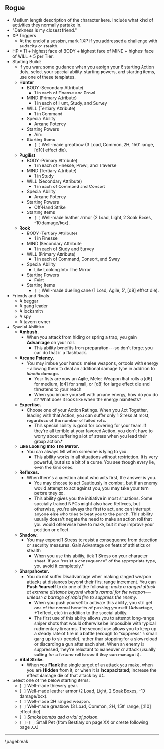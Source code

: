 ## Rogue

- Medium length description of the character here. Include what kind of activities they normally partake in.
- "Darkness is my closest friend."
- XP Triggers
    - At the end of a session, mark 1 XP if you addressed a challenge with audacity or stealth.
- HP = 11 + highest face of BODY + highest face of MIND + highest face of WILL + 5 per Tier.
- Starting Builds
    - If you want some guidance when you assign your 6 starting Action dots, select your special ability, starting powers, and starting items, use one of these templates.
    - **Hunter**
        - BODY (Secondary Attribute)
            - 1 in each of Finesse and Prowl
        - MIND (Primary Attribute)
            - 1 in each of Hunt, Study, and Survey
        - WILL (Tertiary Attribute)
            - 1 in Command
        - Special Ability
            - Arcane Potency
        - Starting Powers
            - Aim
        - Starting Items
            - `[ ]` Well-made greatbow (3 Load, Common, 2H, 150' range, [d10] effect die).
    - **Pugilist**
        - BODY (Primary Attribute)
            - 1 in each of Finesse, Prowl, and Traverse
        - MIND (Tertiary Attribute)
            - 1 in Study
        - WILL (Secondary Attribute)
            - 1 in each of Command and Consort
        - Special Ability
            - Arcane Potency
        - Starting Powers
            - Off-Hand Strike
        - Starting Items
            - `[ ]` Well-made leather armor (2 Load, Light, 2 Soak Boxes, -10 damage/box).
    - **Rook**
        - BODY (Tertiary Attribute)
            - 1 in Finesse
        - MIND (Secondary Attribute)
            - 1 in each of Study and Survey
        - WILL (Primary Attribute)
            - 1 in each of Command, Consort, and Sway
        - Special Ability
            - Like Looking Into The Mirror
        - Starting Powers
            - Feint
        - Starting Items
            - `[ ]` Well-made dueling cane (1 Load, Agile, 5', [d8] effect die).
- Friends and Rivals
    - A beggar
    - A gang leader
    - A locksmith
    - A spy
    - A tavern owner
- Special Abilities
    - **Ambush.**
        - When you attack from hiding or spring a trap, you gain **Advantage** on your roll.
            - This ability benefits from preparation---so don't forget you can do that in a flashback.
    - **Arcane Potency.**
        - You may imbue your hands, melee weapons, or tools with energy - allowing them to deal an additional damage type in addition to *kinetic* damage.
            - Your fists are now an Agile, Melee Weapon that rolls a [d6] for medium, [d4] for small, or [d8] for large effect die and threatens to your reach.
            - When you imbue yourself with arcane energy, how do you do it? What does it look like when the energy manifests?
    - **Expertise.**
        - Choose one of your Action Ratings. When you Act Together, leading with that Action, you can suffer only 1 Stress at most, regardless of the number of failed rolls.
            - This special ability is good for covering for your team. If they're all terrible at your favored Action, you don't have to worry about suffering a lot of stress when you lead their group action.*
    - **Like Looking Into The Mirror.**
        - You can always tell when someone is lying to you.
            - This ability works in all situations without restriction. It is very powerful, but also a bit of a curse. You see though every lie, even the kind ones.
    - **Reflexes.**
        - When there's a question about who acts first, the answer is you.
            - You may choose to act Cautiously in combat, but if an enemy would attempt to act against you, you may take your turn before they do.
            - This ability gives you the initiative in most situations. Some specially trained NPCs might also have Reflexes, but otherwise, you're always the first to act, and can interrupt anyone else who tries to beat you to the punch. This ability usually doesn't negate the need to make an action roll that you would otherwise have to make, but it may improve your position or effect.
    - **Shadow.**
        - You may expend 1 Stress to resist a consequence from detection or security measures. Gain Advantage on feats of athletics or stealth.
            - When you use this ability, tick 1 Stress on your character sheet. If you "resist a consequence" of the appropriate type, you avoid it completely.*
    - **Sharpshooter.**
        - You do not suffer Disadvantage when making ranged weapon attacks at distances beyond their first range increment. You can **Push Yourself** to do one of the following: *make a ranged attack at extreme distance beyond what's normal for the weapon---unleash a barrage of rapid fire to suppress the enemy.*
            - When you push yourself to activate this ability, you still get one of the normal benefits of pushing yourself (Advantage, +1 effect, etc.) in addition to the special ability.
            - The first use of this ability allows you to attempt long-range sniper shots that would otherwise be impossible with typical rudimentary firearms. The second use allows you to keep up a steady rate of fire in a battle (enough to "suppress" a small gang up to six people), rather than stopping for a slow reload or discarding a gun after each shot. When an enemy is suppressed, they're reluctant to maneuver or attack (usually calling for a fortune roll to see if they can manage it).
    - **Vital Strike.**
        - When you **Flank** the single target of an attack you make, when you are **Hidden** from it, or when it is **Incapacitated**; increase the effect damage die of that attack by d4.
- Select one of the below starting items:
    - `[ ]` Well-made thievery gear.
    - `[ ]` Well-made leather armor (2 Load, Light, 2 Soak Boxes, -10 damage/box).
    - `[ ]` Well-made 2H ranged weapon.
    - `[ ]` Well-made greatbow (3 Load, Common, 2H, 150' range, [d10] effect die).
    - `[ ]` *Smoke bombs and a vial of poison.*
    - `[ ]-[ ]` Small Pet (from Bestiary on page XX or create following page XX)

* * * * * * * * * * * * * * * * * * * * * * * * * * * * * * * * * * * * * * * *

\pagebreak

